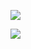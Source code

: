 ![](https://github-readme-stats.vercel.app/api?username=jark006&theme=cobalt&hide=prs,issues&count_private=true&show_icons=true)

![](https://github-readme-stats.vercel.app/api/top-langs/?username=jark006&theme=cobalt&layout=compact&hide=fortran,makefile,cmake,cuda,Cython,NASL)
